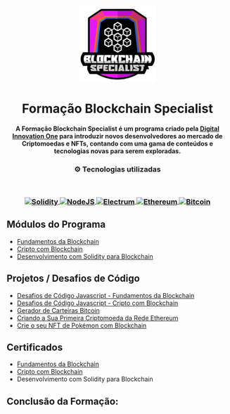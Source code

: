 <div align="center">
<img src="https://github.com/JonathanMagalhaes/dio-blockchain/blob/main/Logo-Blockchain-dio.png" width="175px"> 
</div>
<h1 align="center">Formação Blockchain Specialist</h1>
<h4 align="center">A Formação Blockchain Specialist é um programa criado pela <a href="https://dio.me/sign-up?ref=5OOBD7REKM" target="_blank">Digital Innovation One</a> para introduzir novos desenvolvedores ao mercado de Criptomoedas e NFTs, contando com uma gama de conteúdos e tecnologias novas para serem exploradas.</h4>

<h3 align="center">
⚙️ Tecnologias utilizadas

<p>&nbsp;</p>
<p align="center"> 
  <a href="https://soliditylang.org/">
    <img align="center" src="https://soliditylang.org/images/logo.svg" width = "65px" alt="Solidity" target="_blank" rel="noreferrer">
  </a> 
  <a href="https://nodejs.org/en/">
    <img align="center" src="https://nodejs.org/static/images/logo.svg" width = "65px" alt="NodeJS" target="_blank" rel="noreferrer">
  </a> 
  <a href="https://electrum.org/">
    <img align="center" src="https://electrum.readthedocs.io/en/latest/_static/electrum.png" width = "65px" alt="Electrum" target="_blank" rel="noreferrer">
  </a> 
  <a href="https://ethereum.org/en/"> 
    <img align="center" src="https://cryptologos.cc/logos/ethereum-eth-logo.png?v=023" width = "65px" alt="Ethereum" target="_blank" rel="noreferrer">
  </a> 
  <a href="https://bitcoin.org/en/">
    <img align="center" src="https://cryptologos.cc/logos/bitcoin-btc-logo.png?v=023" width = "65px" alt="Bitcoin" target="_blank" rel="noreferrer">
  <a/>
</p>
</h3>

## Módulos do Programa

- [Fundamentos da Blockchain](https://github.com/JonathanMagalhaes/dio-blockchain/tree/main/Fundamentos%20da%20Blockchain)
- [Cripto com Blockchain](https://github.com/JonathanMagalhaes/dio-blockchain/tree/main/Cripto%20com%20Blockchain)
- [Desenvolvimento com Solidity para Blockchain](https://github.com/JonathanMagalhaes/dio-blockchain/tree/main/Desenvolvimento%20com%20Solidity%20para%20Blockchain)

## Projetos / Desafios de Código

- [Desafios de Código Javascript - Fundamentos da Blockchain](https://github.com/JonathanMagalhaes/dio-blockchain/tree/main/Fundamentos%20da%20Blockchain/Desafios%20de%20C%C3%B3digo)
- [Desafios de Código Javascript - Cripto com Blockchain](https://github.com/JonathanMagalhaes/dio-blockchain/tree/main/Cripto%20com%20Blockchain/Desafios%20de%20C%C3%B3digo)
- [Gerador de Carteiras Bitcoin](https://github.com/JonathanMagalhaes/dio-blockchain/tree/main/Fundamentos%20da%20Blockchain/Gerador%20de%20Carteiras%20Bitcoin)
- [Criando a Sua Primeira Criptomoeda da Rede Ethereum](https://github.com/JonathanMagalhaes/dio-blockchain/tree/main/Desenvolvimento%20com%20Solidity%20para%20Blockchain/primeira-cripto/contracts)
- [Crie o seu NFT de Pokémon com Blockchain](https://github.com/JonathanMagalhaes/dio-blockchain/tree/main/Desenvolvimento%20com%20Solidity%20para%20Blockchain/nft-pokemon)

## Certificados

- [Fundamentos da Blockchain](https://github.com/JonathanMagalhaes/dio-blockchain/tree/main/Fundamentos%20da%20Blockchain/Certificados)
- [Cripto com Blockchain](https://github.com/JonathanMagalhaes/dio-blockchain/tree/main/Cripto%20com%20Blockchain/Certificados)
- Desenvolvimento com Solidity para Blockchain

## Conclusão da Formação: 
